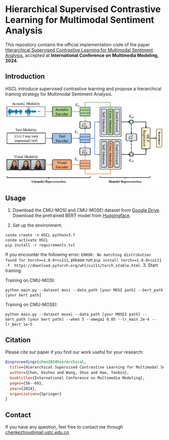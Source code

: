 # Hierarchical Supervised Contrastive Learning for Multimodal Sentiment Analysis

This repository contains the official implementation code of the paper [Hierarchical Supervised Contrastive Learning for Multimodal Sentiment Analysis](https://link.springer.com/chapter/10.1007/978-3-031-53308-2_5), accepted at **International Conference on Multimedia Modeling, 2024**.

## Introduction

HSCL introduce supervised contrastive learning and propose a hierarchical training strategy for Multimodal Sentiment Analysis. 

<img src="model4.png" style="zoom:70%;" />

## Usage

1. Download the CMU-MOSI and CMU-MOSEI dataset from [Google Drive](https://drive.google.com/drive/folders/1djN_EkrwoRLUt7Vq_QfNZgCl_24wBiIK?usp=sharing). Download the pretrained BERT model from [Huggingface](https://huggingface.co/google-bert/bert-base-uncased/tree/main).

2. Set up the environment.

```
conda create -n HSCL python=3.7
conda activate HSCL
pip install -r requirements.txt
```
If you encounter the following error: `ERROR: No matching distribution found for torch==1.8.0+cu111`, please run `pip install torch==1.8.0+cu111 -f  https://download.pytorch.org/whl/cu111/torch_stable.html`.
3. Start training.

Training on CMU-MOSI:

```
python main.py --dataset mosi --data_path [your MOSI path] --bert_path [your bert path]
```

Training on CMU-MOSEI:

```
python main.py --dataset mosei --data_path [your MOSEI path] --bert_path [your bert path] --when 5 --omega2 0.05 --lr_main 2e-4 --lr_bert 1e-5
```

## Citation

Please cite our paper if you find our work useful for your research:

```bibtex
@inproceedings{chen2024hierarchical,
  title={Hierarchical Supervised Contrastive Learning for Multimodal Sentiment Analysis},
  author={Chen, Kezhou and Wang, Shuo and Hao, Yanbin},
  booktitle={International Conference on Multimedia Modeling},
  pages={56--69},
  year={2024},
  organization={Springer}
}
```

## Contact 

If you have any question, feel free to contact me through [chenkezhou@mail.ustc.edu.cn](chenkezhou@mail.ustc.edu.cn).
